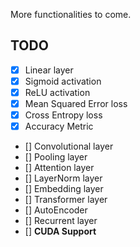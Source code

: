 More functionalities to come.

## TODO

-   [x] Linear layer
-   [x] Sigmoid activation
-   [x] ReLU activation
-   [x] Mean Squared Error loss
-   [x] Cross Entropy loss
-   [x] Accuracy Metric
-   [] Convolutional layer
-   [] Pooling layer
-   [] Attention layer
-   [] LayerNorm layer
-   [] Embedding layer
-   [] Transformer layer
-   [] AutoEncoder
-   [] Recurrent layer
-   [] **CUDA Support**
